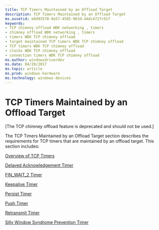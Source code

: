 ```yaml
---
title: TCP Timers Maintained by an Offload Target
description: TCP Timers Maintained by an Offload Target
ms.assetid: e8d93578-9a57-4585-963d-44dc4727c91f
keywords:
- TCP chimney offload WDK networking , timers
- chimney offload WDK networking , timers
- timers WDK TCP chimney offload
- target maintained TCP timers WDK TCP chimney offload
- TCP timers WDK TCP chimney offload
- clocks WDK TCP chimney offload
- connection timers WDK TCP chimney offload
ms.author: windowsdriverdev
ms.date: 04/20/2017
ms.topic: article
ms.prod: windows-hardware
ms.technology: windows-devices
---
```


# TCP Timers Maintained by an Offload Target


\[The TCP chimney offload feature is deprecated and should not be used.\]

The TCP Timers Maintained by an Offload Target section describes the requirements for TCP timers that are maintained by an offload target. This section includes:

[Overview of TCP Timers](overview-of-tcp-timers.md)

[Delayed Acknowledgement Timer](delayed-acknowledgement-timer.md)

[FIN\_WAIT\_2 Timer](fin-wait-2-timer.md)

[Keepalive Timer](keepalive-timer.md)

[Persist Timer](persist-timer.md)

[Push Timer](push-timer.md)

[Retransmit Timer](retransmit-timer.md)

[Silly Window Syndrome Prevention Timer](silly-window-syndrome-prevention-timer.md)

 

 





